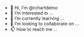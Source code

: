 - 👋 Hi, I’m @rchartdemo
- 👀 I’m interested in ...
- 🌱 I’m currently learning ...
- 💞️ I’m looking to collaborate on ...
- 📫 How to reach me ...

<!---
rchartdemo/rchartdemo is a ✨ special ✨ repository because its `README.md` (this file) appears on your GitHub profile.
You can click the Preview link to take a look at your changes.
--->

